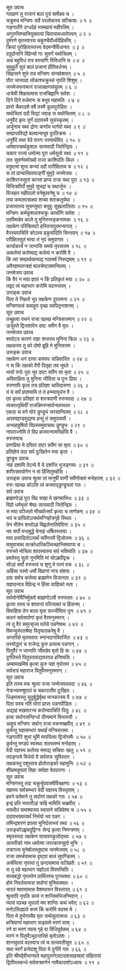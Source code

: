 सूत उवाच  
गतप्राणं तु राजानं बालं पुत्रं समीक्ष्य च ।  
चक्रुश्च मन्त्रिणः सर्वे परलोकस्य सत्क्रियाः ॥ १ ॥  
गङ्गातीरे दग्धदेहं भस्मप्रायं महीपतिम् ।  
अगुरुभिश्चाभियुक्तायां चितायामध्यरोपयन् ॥ २ ॥  
दुर्मरणे मृतस्यास्य चकुश्चैवौर्ध्वदैहिकीम् ।  
क्रियां पुरोहितास्तस्य वेदमन्त्रैर्विधानतः ॥ ३ ॥  
ददुर्दानानि विप्रेभ्यो गाः सुवर्णं यथोचितम् ।  
अन्नं बहुविधं तत्र वस्त्राणि विविधानि च ॥ ४ ॥  
सुमुहूर्ते सुतं बालं प्रजानां प्रीतिवर्धनम् ।  
सिंहासने शुभे तत्र मन्त्रिणः संन्यवेशयन् ॥ ५ ॥  
पौरा जानपदा लोकाश्चक्रुस्तं नृपतिं शिशुम् ।  
जनमेजयनामानं राजलक्षणसंयुतम् ॥ ६ ॥  
धात्रेयी शिक्षयामास राजचिह्नानि सर्वशः ।  
दिने दिने वर्धमानः स बभूव महामतिः ॥ ७ ॥  
प्राप्ते चैकादशे वर्षे तस्मै कुलपुरोहितः ।  
यथोचितां ददौ विद्यां जग्राह स यथोचिताम् ॥ ८ ॥  
धनुर्वेदं कृपः पूर्णं ददावस्मै सुसंस्कृतम् ।  
अर्जुनाय यथा द्रोणः कर्णाय भार्गवो यथा ॥ ९ ॥  
सम्प्राप्तविद्यो बलवान्वभूव दुरतिक्रमः ।  
धनुर्वेदे तथा वेदे पारगः परमार्थवित् ॥ १० ॥  
धर्मशास्त्रार्थकुशलः सत्यवादी जितेन्द्रियः ।  
चकार राज्यं धर्मात्मा पुरा धर्मसुतो यथा ॥ ११ ॥  
ततः सुवर्णवर्माख्यो राजा काशिपतिः किल ।  
वपुष्टमां शुभा कन्यां ददौ पारीक्षिताय च ॥ १२ ॥  
स तां प्राप्यासितापाङ्गीं मुमुदे जनमेजयः ।  
काशिराजसुतां कान्तां प्राप्य राजा यथा पुरा ॥ १३ ॥  
विचित्रवीर्यो मुमुदे सुभद्रां च यथार्जुनः ।  
विजहार महीपालो वनेषूपवनेषु च ॥ १४ ॥  
तया कमलपत्राक्ष्या शच्या शतक्रतुर्यथा ।  
प्रजास्तस्य सुसन्तुष्टा बभूवुः सुखलालिताः ॥ १५ ॥  
मन्त्रिणः कर्मकुशलाश्चक्रुः कार्याणि सर्वशः ।  
एतस्मिन्नेव काले तु मुनिरुत्तङ्कनामकः ॥ १६ ॥  
तक्षकेण परिक्लिष्टो हस्तिनापुरमभ्यगात् ।  
वैरस्यापचितिं कोऽस्य प्रकुर्यादिति चिन्तयन् ॥ १७ ॥  
परीक्षितसुतं मत्वा तं नृपं समुपागतः ।  
कार्याकार्यं न जानासि समये नृपसत्तम ॥ १८ ॥  
अकर्तव्यं करोष्यद्य कर्तव्यं न करोषि वै ।  
किं त्वां सम्प्रार्थयाम्यद्य गतामर्षं निरुद्यमम् ॥ १९ ॥  
अवैरज्ञमतन्त्रज्ञं बालचेष्टासमन्वितम् ।  
जनमेजय उवाच  
किं वैरं न मया ज्ञातं न किं प्रतिकृतं मया ॥ २० ॥  
तद्वद त्वं महाभाग करोमि यदनन्तरम् ।  
उत्तङ्क उवाच  
पिता ते निहतो भूप तक्षकेण दुरात्मना ॥ २१ ॥  
मन्त्रिणस्त्वं समाहूय पृच्छ स्वपितृनाशनम् ।  
सूत उवाच  
तच्छ्रुत्वा वचनं राजा पप्रच्छ मन्त्रिसत्तमान् ॥ २२ ॥  
ऊचुस्ते द्विजशापेन दष्टः सर्पेण वै मृतः ।  
जनमेजय उवाच  
शापोऽत्र कारणं राज्ञः शप्तस्य मुनिना किल ॥ २३ ॥  
तक्षकस्य तु को दोषो ब्रूहि मे मुनिसत्तम ।  
उत्तङ्क उवाच  
तक्षकेण धनं दत्त्वा कश्यपः सन्निवारितः ॥ २४ ॥  
न स किं तक्षको वैरी पितृहा तव भूपते ।  
भार्या रुरोः पुरा भूप दष्टा सर्पेण सा मृता ॥ २५ ॥  
अविवाहिता तु मुनिना जीविता च पुनः प्रिया ।  
रुरुणापि कृता तत्र प्रतिज्ञा चातिदारुणा ॥ २६ ॥  
यं यं सर्पं प्रपश्यामि तं तं हन्म्यायुधेन वै ।  
एवं कृत्वा प्रतिज्ञां स शस्त्रपाणी रुरुस्तदा ॥ २७ ॥  
व्यचरत्पृथिवीं राजन्निघ्नन्सर्पान्यतस्ततः ।  
एकदा स वने घोरं डुण्डुभं जरसान्वितम् ॥ २८ ॥  
अपश्यद्दण्डमुद्यम्य हन्तुं तं समुपाययौ ।  
अभ्यहन्रुषितो विप्रस्तमुवाचाथ डुण्डुभः ॥ २९ ॥  
नापराध्नोमि ते विप्र कस्मान्मामभिहंसि वै ।  
रुरुरुवाच  
प्राणप्रिया मे दयिता दष्टा सर्पेण सा मृता ॥ ३० ॥  
प्रतिज्ञेयं तदा सर्प दुःखितेन मया कृता ।  
डुण्डुभ उवाच  
नाहं दशामि तेऽन्ये वै ये दशन्ति भुजङ्गमाः ॥ ३१ ॥  
शरीरसमयोगेन न मां हिंसितुमर्हसि ।  
उत्तङ्क उवाच
श्रुत्वा तां मानुषीं वाणीं सर्पेणोक्तां मनोहराम् ॥ ३२ ॥  
रुरुः पप्रच्छ कोऽसि त्वं कस्माद्‌डुण्डुभतां गतः ।  
सर्प उवाच  
ब्राह्मणोऽहं पुरा विप्र सखा मे खगमाभिधः ॥ ३३ ॥  
विप्रो धर्मभृतां श्रेष्ठः सत्यवादी जितेन्द्रियः ।  
स मया वञ्जितो मौर्ख्यात्सर्पं कृत्वा च तार्णकम् ॥ ३४ ॥  
भयं च प्रापितोऽत्यर्थमग्निहोत्रगृहे स्थितः ।  
तेन भीतेन शप्तोऽहं विह्वलेनातिवेपिना ॥ ३५ ॥  
भव सर्पो मन्दबुद्धे येनाहं धर्षितस्त्वया ।  
मया प्रसादितोऽत्यर्थं सर्पेणासौ द्विजोत्तमः ॥ ३६ ॥  
मामुवाचाथ तत्क्रोधात्किञ्चिच्छान्तिमवाप्य च ।  
रुरुस्ते मोचिता शापस्यास्य सर्प भविष्यति ॥ ३७ ॥  
प्रमतेस्तु सुतो नूनमिति मां सोऽब्रवीद्वचः ।  
सोऽहं सर्पो रुरुस्त्वं च शृणु मे परमं वचः ॥ ३८ ॥  
अहिंसा परमो धर्मो विप्राणां नात्र संशयः ।  
दया सर्वत्र कर्तव्या ब्राह्मणेन विजानता ॥ ३९ ॥  
यज्ञादन्यत्र विप्रेन्द्र न हिंसा याज्ञिको मता ।  
सूत उवाच  
सर्पयोनेर्विनिर्मुक्तो बाह्मणोऽसौ रुरुस्ततः ॥ ४० ॥  
कृत्वा तस्य च शापान्तं परित्यक्तं च हिंसनम् ।  
विवाहिता तेन बाला मृता सज्जीविता पुनः ॥ ४१ ॥  
कदनं सर्वसर्पाणां कृतं वैरमनुस्मरन् ।  
त्वं तु वैरं समुत्सृज्य वर्तसे पन्नगेष्वथ ॥ ४२ ॥  
विमन्युर्भरतश्रेष्ठ पितृघातकरेषु वै ।  
अन्तरिक्षे मृतस्तातः स्नानदानविवर्जितः ॥ ४३ ॥  
तस्योद्धारं च राजेन्द्र कुरु हत्वाथ पन्नगान् ।  
पितुर्वैरं न जानाति जीवन्नेव मृतो हि सः ॥ ४४ ॥  
दुर्गतिस्ते पितुस्तावद्यावत्तान्न हनिष्यसि ।  
अम्बामखमिषं कृत्वा कुरु यज्ञं नृपोत्तम ॥ ४५ ॥  
सर्पसत्रं महाराज पितुर्वैरमनुस्मरन् ।  
सूत उवाच  
इति तस्य वचः श्रुत्वा राजा जन्मेजयस्तदा ॥ ४६ ॥  
नेत्राभ्यामश्रुपातं च चकारातीव दुःखितः ।  
धिङ्‌मामस्तु सुदुर्बुद्धेर्वृथा मानकरस्य वै ॥ ४७ ॥  
पिता यस्य गतिं घोरां प्राप्तः पन्नगपीडितः ।  
अद्याहं मखमारभ्य करोम्यपचितिं पितुः ॥ ४८ ॥  
हत्वा सर्पानसन्दिग्धो दीप्यमाने विभावसौ ।  
आहूय मन्त्रिणः सर्वान् राजा वचनमब्रवीत् ॥ ४९ ॥  
कुर्वन्तु यज्ञसम्भारं यथार्हं मन्त्रिसत्तमाः ।  
गङ्गातीरे शुभां भूमिं मापयित्वा द्विजोत्तमैः ॥ ५० ॥  
कुर्वन्तु मण्डपं स्वस्थाः शतस्तम्भं मनोहरम् ।  
वेदी यज्ञस्य कर्तव्या ममाद्य सचिवाः खलु ॥ ५१ ॥  
तदङ्गत्वे विधेयो वै सर्पसत्रः सुविस्तरः ।  
तक्षकस्तु पशुस्तत्र होतोत्तङ्को महामुनिः ॥ ५२ ॥  
शीघ्रमाहूयतां विप्राः सर्वज्ञा वेदपारगाः ।  
सूत उवाच  
मन्त्रिणस्तु तदा चक्रुर्भूपवाक्यैर्विचक्षणाः ॥ ५३ ॥  
यज्ञस्य सर्वसम्भारं वेदीं यज्ञस्य विस्तृताम् ।  
हवने वर्तमाने तु सर्पाणां तक्षको गतः ॥ ५४ ॥  
इन्द्रं प्रति भयार्तोऽहं त्राहि मामिति चाब्रवीत् ।  
भयभीतं समाश्वास्य स्वासने सन्निवेश्य च ॥ ५५ ॥  
ददावभयमत्यर्थं निर्भयो भव पन्नग ।  
तमिन्द्रशरणं ज्ञात्वा मुनिर्दत्ताभयं तथा ॥ ५६ ॥  
उत्तङ्कोऽह्वयदुद्विग्नः सेन्द्रं कृत्वा निमन्त्रणम् ।  
स्मृतस्तदा तक्षकेण यायावरकुलोद्‌भवः ॥ ५७ ॥  
आस्तीको नाम धर्मात्मा जरत्कारुसुतो मुनिः ।  
तत्रागत्य मुनेर्बालस्तुष्टाव जनमेजयम् ॥ ५८ ॥  
राजा तमर्चयामास दृष्ट्वा बालं सुपण्डितम् ।  
अर्चयित्वा नृपस्तं तु छन्दयामास वाञ्छितैः ॥ ५९ ॥  
स तु वव्रे महाभाग यज्ञोऽयं विरमत्विति ।  
सत्यबद्धो नृपस्तेन प्रार्थितश्च पुनस्तथा ॥ ६० ॥  
होमं निवर्तयामास सर्पाणां मुनिवाक्यतः ।  
भारतं श्रावयामास वैशम्पायन विस्तरात् ॥ ६१ ॥  
श्रुत्वापि नृपतिः कामं न शान्तिमभिजग्मिवान् ।  
व्यासं पप्रच्छ भूपालो मम शान्तिः कथं भवेत् ॥ ६२ ॥  
मनोऽतिदह्यते कामं किं करोमि वदस्व मे ।  
पिता मे दुर्भगस्यैव मृतः पार्थसुतात्मजः ॥ ६३ ॥  
क्षत्रियाणां महाभाग सङ्ग्रामे मरणं वरम् ।  
रणे वा मरणं व्यास गृहे वा विधिपूर्वकम् ॥ ६४ ॥  
मरणं न पितुर्मेऽभूदन्तरिक्षे मृतोऽवशः ।  
शान्त्युपायं वदस्वात्र त्वं च सत्यवतीसुत ॥ ६५ ॥  
यथा स्वर्गं व्रजेदाशु पिता मे दुर्गतिं गतः ॥ ६६ ॥  
इति श्रीमद्देवीभागवते महापुराणेऽष्टादशसाहस्र्यां संहितायां  
द्वितीयस्कन्धे सर्पसत्रवर्णनं नामैकादशोऽध्यायः ॥ ११ ॥
